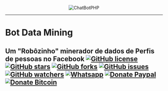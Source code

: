 <p align="center"> <img src="https://i.imgur.com/hvIi4KA.gif" alt="ChatBotPHP"/> </p>

------------------------
# Bot Data Mining
Um "Robôzinho" minerador de dados de Perfis de pessoas no Facebook
[![GitHub license](https://img.shields.io/badge/license-MIT-blue.svg)](https://raw.githubusercontent.com/PaulaoDev/bot-data-mining/master/LICENSE)
[![GitHub stars](https://img.shields.io/github/stars/PaulaoDev/bot-data-mining.svg)](https://github.com/PaulaoDev/ChatBot-PHP-Facebook/stargazers)
[![GitHub forks](https://img.shields.io/github/forks/PaulaoDev/bot-data-mining.svg)](https://github.com/PaulaoDev/ChatBot-PHP-Facebook/fork)
[![GitHub issues](https://img.shields.io/github/issues/PaulaoDev/bot-data-mining.svg)](https://github.com/PaulaoDev/ChatBot-PHP-Facebook/issues)
[![GitHub watchers](https://img.shields.io/github/watchers/badges/shields.svg?style=social&label=Watch)](https://github.com/PaulaoDev/bot-data-mining/subscription)
[![Whatsapp](https://img.shields.io/badge/Whatsapp-On-green.svg)](https://bit.ly/whatsappdopaulo)
[![Donate Paypal](https://img.shields.io/badge/Donate-PayPal-green.svg)](https://goo.gl/ujU2QU)
[![Donate Bitcoin](https://img.shields.io/badge/Donate-Bitcoin-yellow.svg)](https://blockchain.info/address/37RWdwgsXK94pANXm9fHv722k4zQmtmCpH)
------------------------
